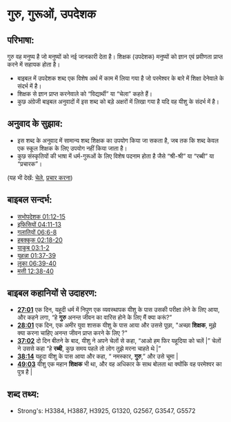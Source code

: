 # गुरु, गुरूओं, उपदेशक #

## परिभाषा: ##

गुरु वह मनुष्य है जो मनुष्यों को नई जानकारी देता है। शिक्षक (उपदेशक) मनुष्यों को ज्ञान एवं प्रवीणता प्राप्त करने में सहायक होता है।

* बाइबल में उपदेशक शब्द एक विशेष अर्थ में काम में लिया गया है जो परमेश्वर के बारे में शिक्षा देनेवाले के संदर्भ में है। 
* शिक्षक से ज्ञान प्राप्त करनेवाले को “विद्यार्थी” या “चेला” कहते हैं।
* कुछ अंग्रेजी बाइबल अनुवादों में इस शब्द को बड़े अक्षरों में लिखा गया है यदि वह यीशु के संदर्भ में है।

## अनुवाद के सुझाव: ##

* इस शब्द के अनुवाद में सामान्य शब्द शिक्षक का उपयोग किया जा सकता है, जब तक कि शब्द केवल एक स्कूल शिक्षक के लिए उपयोग नहीं किया जाता है।
* कुछ संस्कृतियों की भाषा में धर्म-गुरूओं के लिए विशेष पदनाम होता है जैसे “श्री-श्री” या “रब्बी” या “प्रचारक”।
 

(यह भी देखें: [चेले](../kt/disciple.md), [प्रचार करना](../other/preach.md))

## बाइबल सन्दर्भ: ##

* [सभोपदेशक 01:12-15](rc://hi/tn/help/ecc/01/12)
* [इफिसियों 04:11-13](rc://hi/tn/help/eph/04/11)
* [गलातियों 06:6-8](rc://hi/tn/help/gal/06/06)
* [हबक्कूक 02:18-20](rc://hi/tn/help/hab/02/18)
* [याकूब 03:1-2](rc://hi/tn/help/jas/03/01)
* [यूहन्ना 01:37-39](rc://hi/tn/help/jhn/01/37)
* [लूका 06:39-40](rc://hi/tn/help/luk/06/39)
* [मत्ती 12:38-40](rc://hi/tn/help/mat/12/38)

## बाइबल कहानियों से उदाहरण: ##

* __[27:01](rc://hi/tn/help/obs/27/01)__ एक दिन, यहूदी धर्म में निपुण एक व्यवस्थापक यीशु के पास उसकी परीक्षा लेने के लिए आया, और कहने लगा, “हे __गुरु__ अनन्त जीवन का वारिस होने के लिए मैं क्या करूं?”
* __[28:01](rc://hi/tn/help/obs/28/01)__ एक दिन, एक अमीर युवा शासक यीशु के पास आया और उससे पूछा, "अच्छा __शिक्षक__, मुझे क्या करना चाहिए अनन्त जीवन प्राप्त करने के लिए ?"
* __[37:02](rc://hi/tn/help/obs/37/02)__ दो दिन बीतने के बाद, यीशु ने अपने चेलों से कहा, “आओ हम फिर यहूदिया को चलें |” चेलों ने उससे कहा “हे __रब्बी__, कुछ समय पहले तो लोग तुझे मरना चाहते थे |” 
* __[38:14](rc://hi/tn/help/obs/38/14)__  यहूदा यीशु के पास आया और कहा, “ नमस्कार, __गुरु__,” और उसे चूमा |
* __[49:03](rc://hi/tn/help/obs/49/03)__ यीशु एक महान __शिक्षक__ भी था, और वह अधिकार के साथ बोलता था क्योंकि वह परमेश्वर का पुत्र है |

## शब्द तथ्य: ##

* Strong's: H3384, H3887, H3925, G1320, G2567, G3547, G5572
